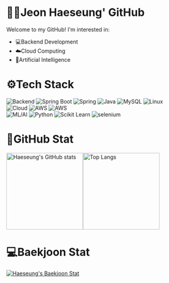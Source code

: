 # 👩‍💻Jeon Haeseung' GitHub
 
Welcome to my GitHub! I'm interested in:

- 💻Backend Development
- ☁️Cloud Computing
- 🤖Artificial Intelligence

# ⚙️Tech Stack
<div>
 <img alt="Backend" src ="https://img.shields.io/badge/💻Backend-7A64FF.svg?&style=for-the-badge&logoColor=white"/>
 <img alt="Spring Boot" src ="https://img.shields.io/badge/spring boot-6DB33F.svg?&style=for-the-badge&logo=springboot&logoColor=white"/>
 <img alt="Spring" src ="https://img.shields.io/badge/Spring-6DB33F.svg?style=for-the-badge&logo=spring&logoColor=white"/>
 <img alt="Java" src ="https://img.shields.io/badge/Java-007396.svg?style=for-the-badge&logo=Java&logoColor=white"/>
 <img alt="MySQL" src ="https://img.shields.io/badge/MySQL-4479A1.svg?style=for-the-badge&logo=MySQL&logoColor=white"/>
 <img alt="Linux" src ="https://img.shields.io/badge/Linux-FCC624.svg?style=for-the-badge&logo=Linux&logoColor=white"/>
 
</div>
<div>
 <img alt="Cloud" src ="https://img.shields.io/badge/☁️Cloud-7A64FF.svg?&style=for-the-badge&logoColor=white"/>
 <img alt="AWS" src ="https://img.shields.io/badge/AWS-232F3E.svg?style=for-the-badge&logo=amazonaws&logoColor=white"/>
 <img alt="AWS" src ="https://img.shields.io/badge/docker-2496ED.svg?style=for-the-badge&logo=docker&logoColor=white"/>
</div>
<div>
 <img alt="ML/AI" src ="https://img.shields.io/badge/🤖ML/AI-7A64FF.svg?&style=for-the-badge&logoColor=white"/>
 <img alt="Python" src ="https://img.shields.io/badge/Python-3776AB.svg?&style=for-the-badge&logo=Python&logoColor=white"/>
 <img alt="Scikit Learn" src ="https://img.shields.io/badge/Scikit Learn-F7931E.svg?&style=for-the-badge&logo=scikitlearn&logoColor=white"/>
 <img alt="selenium" src ="https://img.shields.io/badge/selenium-43B02A.svg?&style=for-the-badge&logo=selenium&logoColor=white"/>
</div>

# 🌟GitHub Stat

<div style="display: flex; align-items: flex-start;">
  <a href="https://github.com/JeonHaeseung">
    <img src="https://github-readme-stats.vercel.app/api?username=JeonHaeseung&show_icons=true&theme=chartreuse-dark" alt="Haeseung's GitHub stats" style="height: 200px;" />
  </a>
  <a href="https://github.com/JeonHaeseung">
    <img src="https://github-readme-stats.vercel.app/api/top-langs/?username=JeonHaeseung&theme=chartreuse-dark" alt="Top Langs" style="height: 200px;" />
  </a>
</div>

# 💻Baekjoon Stat

[![Haeseung's Baekjoon Stat](http://mazassumnida.wtf/api/v2/generate_badge?boj=cathyjeon)](https://solved.ac/cathyjeon/) 

